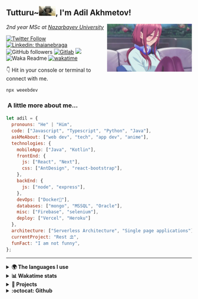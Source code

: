 <h2>Tutturu~<img src="img/tuturu.gif" width="45" alt="">, I'm Adil Akhmetov! <img src="img/miku-dance.gif" width="50" alt=""></h2>
<img align='right' src="img/miku.gif" width="230" alt="">
<p><em>2nd year MSc at <a href="https://nu.edu.kz/">Nazarbayev University</a>
<a href="https://sdu.edu.kz/"><img src="img/sdu-ahegao.svg" align="right" width="100" alt=""></a>
</em></p>

[![Twitter Follow](https://img.shields.io/twitter/follow/weeebdev?label=Follow)](https://twitter.com/intent/follow?screen_name=weeebdev)
[![Linkedin: thaianebraga](https://img.shields.io/badge/-adildev-blue?style=flat-square&logo=Linkedin&logoColor=white&link=https://www.linkedin.com/in/adildev/)](https://www.linkedin.com/in/adildev/)
![GitHub followers](https://img.shields.io/github/followers/weeebdev?label=Follow&style=flat-square)
[![Gitlab](https://img.shields.io/badge/Gitlab-weeebdev-orange?style=flat-square&logo=gitlab)](https://gitlab.com/weeebdev)
![](https://visitor-badge.glitch.me/badge?page_id=weeebdev.weeebdev)
![Waka Readme](https://github.com/weeebdev/weeebdev/workflows/Waka%20Readme/badge.svg)
[![wakatime](https://wakatime.com/badge/user/1fb6390f-222e-4088-8de8-840ef1443858.svg)](https://wakatime.com/@1fb6390f-222e-4088-8de8-840ef1443858)
<!-- [![Leetcode badge](https://leetcode-badge.chyroc.cn/?name=user3449f)](https://leetcode.com/user3449f/) -->

👇 Hit in your console or terminal to connect with me.

```bash
npx weeebdev
```

### <img src="https://media.giphy.com/media/VgCDAzcKvsR6OM0uWg/giphy.gif" width="50" alt=""> A little more about me...

```javascript
let adil = {
  pronouns: "He" | "Him",
  code: ["Javascript", "Typescript", "Python", "Java"],
  askMeAbout: ["web dev", "tech", "app dev", "anime"],
  technologies: {
    mobileApp: ["Java", "Kotlin"],
    frontEnd: {
      js: ["React", "Next"],
      css: ["AntDesign", "react-bootstrap"],
    },
    backEnd: {
      js: ["node", "express"],
    },
    devOps: ["Docker🐳"],
    databases: ["mongo", "MSSQL", "Oracle"],
    misc: ["Firebase", "selenium"],
    deploy: ["Vercel", "Heroku"]
  },
  architecture: ["Serverless Architecture", "Single page applications"],
  currentProject: "Rest ⛱",
  funFact: "I am not funny",
};
```

---

<details>
  <summary><b>🌍 The languages I use</b></summary>
  <hr>
  
  
| ⏰ Past month | ⌛️ Past Year |
|---|---|
| <a href="https://wakatime.com/@adildev"><img src="https://wakatime.com/share/@adilDev/4ebe423a-b427-4031-b073-d221b9528df7.svg" height="300px"></a> | <a href="https://wakatime.com/@adildev"><img src="https://wakatime.com/share/@adilDev/1b4a30f1-9a7f-47fe-b8d2-0fc90f37fcd3.svg" height="300px"></a> |
</details>

<details>
<summary><b>📊 Wakatime stats</b><br></summary>
<div>
<hr/>

<!--START_SECTION:waka-->
![Code Time](http://img.shields.io/badge/Code%20Time-4%2C291%20hrs%2038%20mins-blue)

![Profile Views](http://img.shields.io/badge/Profile%20Views-0-blue)

![Lines of code](https://img.shields.io/badge/From%20Hello%20World%20I%27ve%20Written-8.2%20million%20lines%20of%20code-blue)

**🐱 My GitHub Data** 

> 📦 541.9 kB Used in GitHub's Storage 
 > 
> 🏆 474 Contributions in the Year 2024
 > 
> 💼 Opted to Hire
 > 
> 📜 61 Public Repositories 
 > 
> 🔑 14 Private Repositories 
 > 
**I'm an Early 🐤** 

```text
🌞 Morning                376 commits         █░░░░░░░░░░░░░░░░░░░░░░░░   04.96 % 
🌆 Daytime                3741 commits        ████████████░░░░░░░░░░░░░   49.32 % 
🌃 Evening                2899 commits        ██████████░░░░░░░░░░░░░░░   38.22 % 
🌙 Night                  569 commits         ██░░░░░░░░░░░░░░░░░░░░░░░   07.50 % 
```
📅 **I'm Most Productive on Tuesday** 

```text
Monday                   873 commits         ███░░░░░░░░░░░░░░░░░░░░░░   11.51 % 
Tuesday                  1980 commits        ███████░░░░░░░░░░░░░░░░░░   26.10 % 
Wednesday                868 commits         ███░░░░░░░░░░░░░░░░░░░░░░   11.44 % 
Thursday                 1033 commits        ███░░░░░░░░░░░░░░░░░░░░░░   13.62 % 
Friday                   378 commits         █░░░░░░░░░░░░░░░░░░░░░░░░   04.98 % 
Saturday                 796 commits         ███░░░░░░░░░░░░░░░░░░░░░░   10.49 % 
Sunday                   1657 commits        █████░░░░░░░░░░░░░░░░░░░░   21.85 % 
```


📊 **This Week I Spent My Time On** 

```text
🕑︎ Time Zone: Asia/Almaty

💬 Programming Languages: 
Other                    15 hrs 42 mins      ████████████░░░░░░░░░░░░░   48.31 % 
Python                   11 hrs 59 mins      █████████░░░░░░░░░░░░░░░░   36.87 % 
Bash                     2 hrs 44 mins       ██░░░░░░░░░░░░░░░░░░░░░░░   08.45 % 
Markdown                 1 hr 13 mins        █░░░░░░░░░░░░░░░░░░░░░░░░   03.77 % 
C++                      35 mins             ░░░░░░░░░░░░░░░░░░░░░░░░░   01.82 % 

🔥 Editors: 
Chrome                   14 hrs 50 mins      ███████████░░░░░░░░░░░░░░   45.63 % 
VS Code                  12 hrs 38 mins      ██████████░░░░░░░░░░░░░░░   38.86 % 
fish                     3 hrs 5 mins        ██░░░░░░░░░░░░░░░░░░░░░░░   09.49 % 
Obsidian                 1 hr 13 mins        █░░░░░░░░░░░░░░░░░░░░░░░░   03.76 % 
Neovim                   43 mins             █░░░░░░░░░░░░░░░░░░░░░░░░   02.25 % 

🐱‍💻 Projects: 
experiments              18 hrs 29 mins      ██████████████░░░░░░░░░░░   56.84 % 
AutoStreamlit            4 hrs 20 mins       ███░░░░░░░░░░░░░░░░░░░░░░   13.36 % 
Writing                  4 hrs 19 mins       ███░░░░░░░░░░░░░░░░░░░░░░   13.31 % 
contests                 2 hrs 11 mins       ██░░░░░░░░░░░░░░░░░░░░░░░   06.76 % 
mylifestats              35 mins             ░░░░░░░░░░░░░░░░░░░░░░░░░   01.83 % 

💻 Operating System: 
Mac                      32 hrs 31 mins      █████████████████████████   100.00 % 
```

**I Mostly Code in Jupyter Notebook** 

```text
Python                   5 repos             █░░░░░░░░░░░░░░░░░░░░░░░░   05.68 % 
CSS                      4 repos             █░░░░░░░░░░░░░░░░░░░░░░░░   04.55 % 
C++                      1 repo              ░░░░░░░░░░░░░░░░░░░░░░░░░   01.14 % 
Lua                      1 repo              ░░░░░░░░░░░░░░░░░░░░░░░░░   01.14 % 
Promela                  1 repo              ░░░░░░░░░░░░░░░░░░░░░░░░░   01.14 % 
```



**Timeline**

![Lines of Code chart](https://raw.githubusercontent.com/weeebdev/weeebdev/master/assets/bar_graph.png)


 Last Updated on 15/03/2024 01:22:09 UTC
<!--END_SECTION:waka-->
</div>
</details>

<details>
<summary><b>🧾 Projects</b></summary>
<hr>

|Project|Status|
|---|---|
|[![ReadMe Card](https://github-readme-stats.vercel.app/api/pin/?username=weeebdev&repo=waifu.pics&theme=dracula)](https://github.com/weeebdev/waifu.pics)|[![time tracker](https://wakatime.com/badge/github/weeebdev/waifu.pics.svg)](https://wakatime.com/badge/github/weeebdev/waifu.pics)|
|[![ReadMe Card](https://github-readme-stats.vercel.app/api/pin/?username=mentor-ship&repo=mentorship&theme=dracula)](https://github.com/Mentor-ship/Mentorship)|[![time tracker](https://wakatime.com/badge/github/Mentor-ship/Mentorship.svg)](https://wakatime.com/badge/github/Mentor-ship/Mentorship)|
|[![ReadMe Card](https://github-readme-stats.vercel.app/api/pin/?username=masters-and-Abu&repo=tolqyn&theme=dracula)](https://github.com/Masters-and-Abu/Tolqyn)|[![time tracker](https://wakatime.com/badge/github/Masters-and-Abu/Tolqyn.svg)](https://wakatime.com/badge/github/Masters-and-Abu/Tolqyn)|
|[![ReadMe Card](https://github-readme-stats.vercel.app/api/pin/?username=dracula&repo=unigram&theme=dracula)](https://github.com/dracula/unigram)||

</details>

<details>
  <summary><b>:octocat: Github</b></summary>
  <hr>
  <a href="https://sourcekarma.vercel.app/weeebdev"><img src="https://sourcekarma-og.vercel.app/api/weeebdev/github" alt="" align="left"/></a>
  <img src="https://github-readme-stats.vercel.app/api?username=weeebdev&show_icons=true&theme=dracula&hide_title=true&hide_rank=true&count_private=true" align="right"/>
</details>
<div align="center">
  <kbd>
    <img src="https://waifu.now.sh/sfw/hug" alt="">
  </kbd>
</div>
